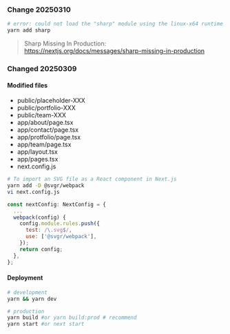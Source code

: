 ### Change 20250310

```bash
# error: could not load the "sharp" module using the linux-x64 runtime
yarn add sharp
```

> Sharp Missing In Production:
> https://nextjs.org/docs/messages/sharp-missing-in-production

### Changed 20250309

#### Modified files

- public/placeholder-XXX
- public/portfolio-XXX
- public/team-XXX
- app/about/page.tsx
- app/contact/page.tsx
- app/protfolio/page.tsx
- app/team/page.tsx
- app/layout.tsx
- app/pages.tsx
- next.config.js

```bash
# To import an SVG file as a React component in Next.js
yarn add -D @svgr/webpack
vi next.config.js
```

```js
const nextConfig: NextConfig = {
  ...
  webpack(config) {
    config.module.rules.push({
      test: /\.svg$/,
      use: ['@svgr/webpack'],
    });
    return config;
  },
};
```

#### Deployment

```bash
# development
yarn && yarn dev

# production
yarn build #or yarn build:prod # recommend
yarn start #or next start 
```